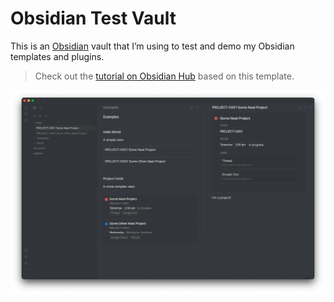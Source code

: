 # Obsidian Test Vault

This is an [Obsidian](https://www.obsidian.md) vault that I’m using to test and demo my Obsidian templates and plugins.

> Check out the [tutorial on Obsidian Hub](https://publish.obsidian.md/hub/03+-+Showcases+%26+Templates/Templates/Plugin-specific+templates/Dataview+templates/Project+Cards#Project+Cards) based on this template.

![Screenshot](Files/screenshot.png)
